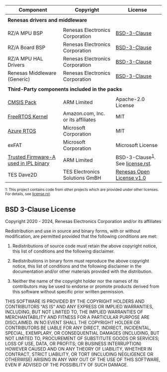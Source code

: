 | Component                                                                                      | Copyright                                                               | License                                                                                                                                  |
|------------------------------------------------------------------------------------------------|-------------------------------------------------------------------------|------------------------------------------------------------------------------------------------------------------------------------------|
|<tr> <td colspan="3"><strong>Renesas drivers and middleware<strong></td></tr>                                                                                                                                                                                                                                        |
| RZ/A MPU BSP                                                                                   | Renesas Electronics Corporation                                         | [BSD-3-Clause](#bsd-3-clause-license)                                                                                                    |
| RZ/A Board BSP                                                                                 | Renesas Electronics Corporation                                         | [BSD-3-Clause](#bsd-3-clause-license)                                                                                                    |
| RZ/A MPU HAL Drivers                                                                           | Renesas Electronics Corporation                                         | [BSD-3-Clause](#bsd-3-clause-license)                                                                                                    |
| Renesas Middleware (Generic)                                                                   | Renesas Electronics Corporation                                         | [BSD-3-Clause](#bsd-3-clause-license)                                                                                                    |
|<tr> <td colspan="3"><strong>Third-Party components included in the packs<strong></td></tr>                                                                                                                                                                                                                          |
| [CMSIS Pack](https://github.com/Open-CMSIS-Pack)                                               | ARM Limited                                                             | Apache-2.0 License                                                                                                                       |
| [FreeRTOS Kernel](https://github.com/renesas/FreeRTOS)                                         | Amazon.com, Inc. or its affiliates                                      | MIT                                                                                                                                      |
| [Azure RTOS](https://github.com/eclipse-threadx)                                               | Microsoft Corporation                                                   | MIT                                                                                                                                      |
| exFAT                                                                                          | Microsoft Corporation                                                   | Microsoft License                                                                                                                        |
| [Trusted Firmware-A used in IPL binary](https://github.com/renesas/rza-initial-program-loader) | ARM Limited                                                             | BSD-3-Clause<sup>[1](#note1)</sup>. See [license.rst](https://github.com/renesas/rza-initial-program-loader/blob/main/docs/license.rst). |
| TES Dave2D                                                                                     | TES Electronics Solutions GmBH                                          | [Renesas Open License v1.0](#renesas-open-license-v10)                                                                                   |

<small id="note1">1: This project contains code from other projects which are provided under other licenses. For details, see [license.rst](https://github.com/renesas/rza-initial-program-loader/blob/main/docs/license.rst).</small>

## BSD 3-Clause License

Copyright 2020 - 2024, Renesas Electronics Corporation and/or its affiliates

Redistribution and use in source and binary forms, with or without
modification, are permitted provided that the following conditions are met:

1. Redistributions of source code must retain the above copyright notice,
this list of conditions and the following disclaimer.

2. Redistributions in binary form must reproduce the above copyright notice,
this list of conditions and the following disclaimer in the documentation and/or
other materials provided with the distribution.

3. Neither the name of the copyright holder nor the names of its contributors
may be used to endorse or promote products derived from this software without
specific prior written permission.

THIS SOFTWARE IS PROVIDED BY THE COPYRIGHT HOLDERS AND CONTRIBUTORS “AS IS”
AND ANY EXPRESS OR IMPLIED WARRANTIES, INCLUDING, BUT NOT LIMITED TO, THE IMPLIED
WARRANTIES OF MERCHANTABILITY AND FITNESS FOR A PARTICULAR PURPOSE ARE DISCLAIMED.
IN NO EVENT SHALL THE COPYRIGHT HOLDER OR CONTRIBUTORS BE LIABLE FOR ANY DIRECT,
INDIRECT, INCIDENTAL, SPECIAL, EXEMPLARY, OR CONSEQUENTIAL DAMAGES (INCLUDING, BUT
NOT LIMITED TO, PROCUREMENT OF SUBSTITUTE GOODS OR SERVICES; LOSS OF USE, DATA,
OR PROFITS; OR BUSINESS INTERRUPTION) HOWEVER CAUSED AND ON ANY THEORY OF LIABILITY,
WHETHER IN CONTRACT, STRICT LIABILITY, OR TORT (INCLUDING NEGLIGENCE OR OTHERWISE)
ARISING IN ANY WAY OUT OF THE USE OF THIS SOFTWARE, EVEN IF ADVISED OF THE POSSIBILITY
OF SUCH DAMAGE.